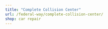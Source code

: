```yaml
---
title: "Complete Collision Center"
url: /federal-way/complete-collision-center/
shop: car repair
---
```

